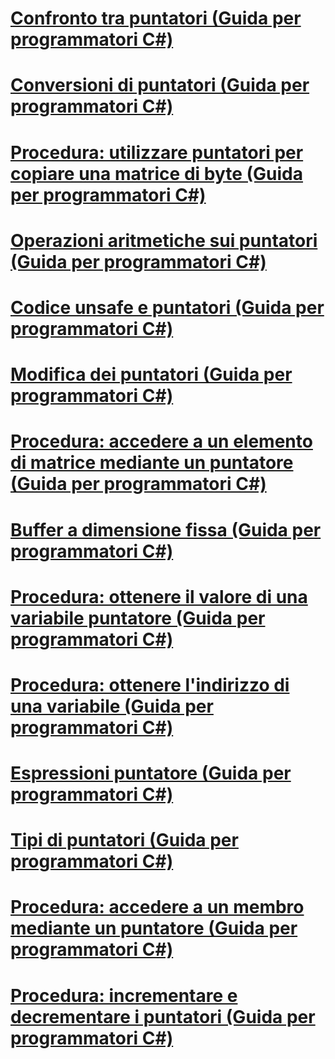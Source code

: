 # [Confronto tra puntatori (Guida per programmatori C#)](pointer-comparison.md)
# [Conversioni di puntatori (Guida per programmatori C#)](pointer-conversions.md)
# [Procedura: utilizzare puntatori per copiare una matrice di byte (Guida per programmatori C#)](how-to-use-pointers-to-copy-an-array-of-bytes.md)
# [Operazioni aritmetiche sui puntatori (Guida per programmatori C#)](arithmetic-operations-on-pointers.md)
# [Codice unsafe e puntatori (Guida per programmatori C#)](index.md)
# [Modifica dei puntatori (Guida per programmatori C#)](manipulating-pointers.md)
# [Procedura: accedere a un elemento di matrice mediante un puntatore (Guida per programmatori C#)](how-to-access-an-array-element-with-a-pointer.md)
# [Buffer a dimensione fissa (Guida per programmatori C#)](fixed-size-buffers.md)
# [Procedura: ottenere il valore di una variabile puntatore (Guida per programmatori C#)](how-to-obtain-the-value-of-a-pointer-variable.md)
# [Procedura: ottenere l'indirizzo di una variabile (Guida per programmatori C#)](how-to-obtain-the-address-of-a-variable.md)
# [Espressioni puntatore (Guida per programmatori C#)](pointer-expressions.md)
# [Tipi di puntatori (Guida per programmatori C#)](pointer-types.md)
# [Procedura: accedere a un membro mediante un puntatore (Guida per programmatori C#)](how-to-access-a-member-with-a-pointer.md)
# [Procedura: incrementare e decrementare i puntatori (Guida per programmatori C#)](how-to-increment-and-decrement-pointers.md)
